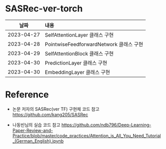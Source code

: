 # SASRec-ver-torch

|날짜|내용|
|:---:|:---|
|2023-04-27|SelfAttentionLayer 클래스 구현|
|2023-04-28|PointwiseFeedforwardNetwork 클래스 구현|
|2023-04-29|SelfAttentionBlock 클래스 구현|
|2023-04-30|PredictionLayer 클래스 구현|
|2023-04-30|EmbeddingLayer 클래스 구현|

# Reference
* 논문 저자의 SASRec(ver TF) 구현체 코드 참고
https://github.com/kang205/SASRec

* 나동빈님의 실습 코드 참고
https://github.com/ndb796/Deep-Learning-Paper-Review-and-Practice/blob/master/code_practices/Attention_is_All_You_Need_Tutorial_(German_English).ipynb
